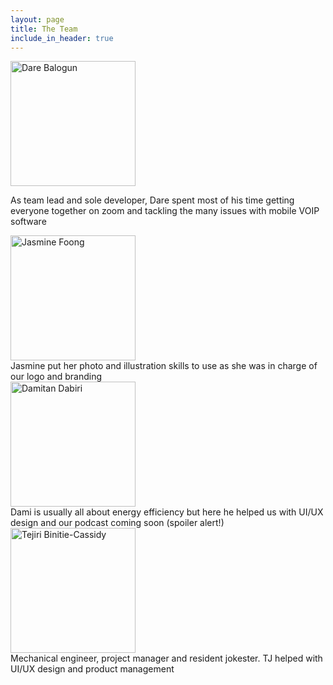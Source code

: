 ```yaml
---
layout: page
title: The Team
include_in_header: true
---
```


<p float="left">
  <a href="https://github.com/darebalogun"> 
    <img src="/bigtalk-app/assets/profiles/me.jpeg" alt="Dare Balogun" width="200"/>
  </a>
  <div> As team lead and sole developer, Dare spent most of his time getting everyone together on zoom and tackling the many issues with mobile VOIP software </div>
</p>

<a href="https://www.linkedin.com/in/jasmine-foong/"> 
  <img src="/bigtalk-app/assets/profiles/jas.jpeg" alt="Jasmine Foong" width="200"/>
</a> 
<div> Jasmine put her photo and illustration skills to use as she was in charge of our logo and branding </div>

<a href="https://www.linkedin.com/in/dami2dabiri/">
  <img src="/bigtalk-app/assets/profiles/dami.jpeg" alt="Damitan Dabiri" width="200"/> 
</a>
<div> Dami is usually all about energy efficiency but here he helped us with UI/UX design and our podcast coming soon (spoiler alert!) </div>


<a href="https://www.linkedin.com/in/tejiri-binitie-cassidy-5868547a/"> 
  <img src="/bigtalk-app/assets/profiles/tj.jpeg" alt="Tejiri Binitie-Cassidy" width="200"/> 
</a>
<div> Mechanical engineer, project manager and resident jokester. TJ helped with UI/UX design and product management </div>
